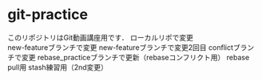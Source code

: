 # git-practice
このリポジトリはGit動画講座用です．
ローカルリポで変更  
new-featureブランチで変更
new-featureブランチで変更2回目
conflictブランチで変更
rebase_practiceブランチで更新（rebaseコンフリクト用）
rebase　pull用
stash練習用（2nd変更）
